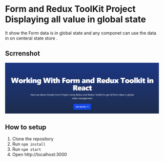 # Form and Redux ToolKit Project Displaying all value in global state

It show the Form data is in global state and any componet can use the data in
on centeral state store .

## Scrrenshot
![project-image](image1.PNG)

## How to setup

1. Clone the repository
2. Run `npm install`
3. Run `npm start`
4. Open http://localhost:3000
